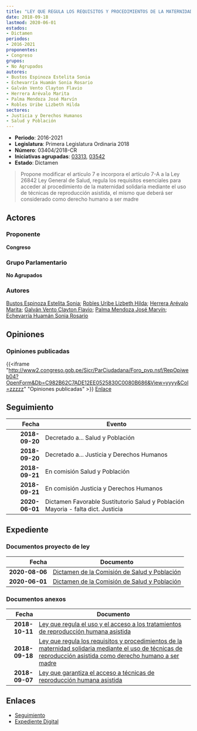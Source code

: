```yaml
---
title: "LEY QUE REGULA LOS REQUISITOS Y PROCEDIMIENTOS DE LA MATERNIDAD SOLIDARIA MEDIANTE EL USO DE TÉCNICAS DE REPRODUCCIÓN ASISTIDA COMO DERECHO HUMANO A SER MADRE"
date: 2018-09-18
lastmod: 2020-06-01
estados:
- Dictamen
periodos:
- 2016-2021
proponentes:
- Congreso
grupos:
- No Agrupados
autores:
- Bustos Espinoza Estelita Sonia
- Echevarría Huamán Sonia Rosario
- Galván Vento Clayton Flavio
- Herrera Arévalo Marita
- Palma Mendoza José Marvín
- Robles Uribe Lizbeth Hilda
sectores:
- Justicia y Derechos Humanos
- Salud y Población
---
```

- **Periodo**: 2016-2021
- **Legislatura**: Primera Legislatura Ordinaria 2018
- **Número**: 03404/2018-CR
- **Iniciativas agrupadas**: [03313](../../03300/03313), [03542](../../03500/03542)
- **Estado**: Dictamen

> Propone modificar el artículo 7 e incorpora el artículo 7-A a la Ley 26842 Ley General de Salud, regula los requisitos esenciales para acceder al procedimiento de la maternidad solidaria mediante el uso de técnicas de reproducción asistida, el mismo que deberá ser considerado como derecho humano a ser madre


## Actores

### Proponente

**Congreso**

### Grupo Parlamentario

**No Agrupados**

### Autores

[Bustos Espinoza Estelita Sonia](mailto:mailto:ebustos@congreso.gob.pe); [Robles Uribe Lizbeth Hilda](mailto:mailto:lroblesu@congreso.gob.pe); [Herrera Arévalo Marita](mailto:mailto:mherrera@congreso.gob.pe); [Galván Vento Clayton Flavio](mailto:mailto:cgalvan@congreso.gob.pe); [Palma Mendoza José Marvín](mailto:mailto:jpalma@congreso.gob.pe); [Echevarría Huamán Sonia Rosario](mailto:mailto:sechevarria@congreso.gob.pe)

## Opiniones

### Opiniones publicadas

{{<iframe "http://www2.congreso.gob.pe/Sicr/ParCiudadana/Foro_pvp.nsf/RepOpiweb04?OpenForm&Db=C982B62C7ADE12EE0525830C0080B686&View=yyyy&Col=zzzzz" "Opiniones publicadas" >}}
[Enlace](http://www2.congreso.gob.pe/Sicr/ParCiudadana/Foro_pvp.nsf/RepOpiweb04?OpenForm&Db=C982B62C7ADE12EE0525830C0080B686&View=yyyy&Col=zzzzz)


## Seguimiento

| Fecha | Evento |
|------:|--------|
| **2018-09-20** | Decretado a... Salud y Población |
| **2018-09-20** | Decretado a... Justicia y Derechos Humanos |
| **2018-09-21** | En comisión Salud y Población |
| **2018-09-21** | En comisión Justicia y Derechos Humanos |
| **2020-06-01** | Dictamen Favorable Sustitutorio Salud y Población Mayoria - falta dict. Justicia |

## Expediente

### Documentos proyecto de ley

| Fecha | Documento |
|------:|-----------|
| **2020-08-06** | [Dictamen de la Comisión de Salud y Población](http://www.leyes.congreso.gob.pe/Documentos/2016_2021/Dictamenes/Proyectos_de_Ley/03313DC21MAY20200806.pdf) |
| **2020-06-01** | [Dictamen de la Comisión de Salud y Población](http://www.leyes.congreso.gob.pe/Documentos/2016_2021/Dictamenes/Proyectos_de_Ley/03313DC21MAY20200601.pdf) |

### Documentos anexos

| Fecha | Documento |
|------:|-----------|
| **2018-10-11** | [Ley que regula el uso y el acceso a los tratamientos de reproducción humana asistida](http://www.leyes.congreso.gob.pe/Documentos/2016_2021/Proyectos_de_Ley_y_de_Resoluciones_Legislativas/PL0354220181011..pdf) |
| **2018-09-18** | [Ley que regula los requisitos y procedimientos de la maternidad solidaria mediante el uso de técnicas de reproducción asistida como derecho humano a ser madre](http://www.leyes.congreso.gob.pe/Documentos/2016_2021/Proyectos_de_Ley_y_de_Resoluciones_Legislativas/PL0340420180918.pdf) |
| **2018-09-07** | [Ley que garantiza el acceso a técnicas de reproducción humana asistida](http://www.leyes.congreso.gob.pe/Documentos/2016_2021/Proyectos_de_Ley_y_de_Resoluciones_Legislativas/PL0331320180907..pdf) |

## Enlaces

- [Seguimiento](http://www2.congreso.gob.pe/Sicr/TraDocEstProc/CLProLey2016.nsf/f7fff46988ca05b1052578e100829cc7/32862c9439bd5dab0525830d00545a63?OpenDocument)
- [Expediente Digital](http://www2.congreso.gob.pe/Sicr/TraDocEstProc/Expvirt_2011.nsf/visbusqptramdoc1621/03404?opendocument)

